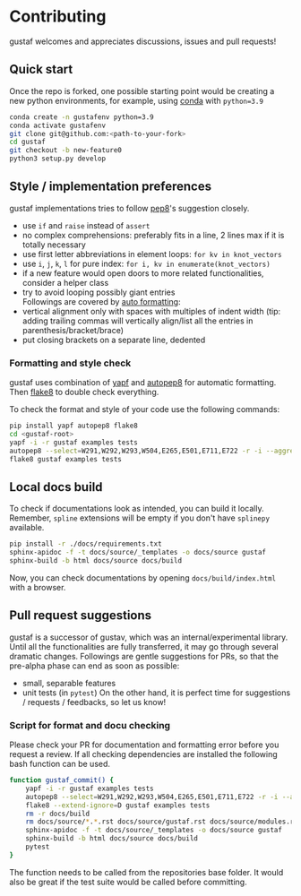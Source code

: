 # Contributing
gustaf welcomes and appreciates discussions, issues and pull requests!

## Quick start
Once the repo is forked, one possible starting point would be creating a new python environments, for example, using [conda](https://docs.conda.io/en/latest/miniconda.html) with `python=3.9`
```bash
conda create -n gustafenv python=3.9
conda activate gustafenv
git clone git@github.com:<path-to-your-fork>
cd gustaf
git checkout -b new-feature0
python3 setup.py develop
```

## Style / implementation preferences
gustaf implementations tries to follow [pep8](pep8.org)'s suggestion closely.
- use `if` and `raise` instead of `assert`
- no complex comprehensions: preferably fits in a line, 2 lines max if it is totally necessary
- use first letter abbreviations in element loops:  `for kv in knot_vectors`
- use `i`, `j`, `k`, `l` for pure index: `for i, kv in enumerate(knot_vectors)`
- if a new feature would open doors to more related functionalities, consider a helper class
- try to avoid looping possibly giant entries  
Followings are covered by [auto formatting](https://github.com/tataratat/gustaf/blob/main/CONTRIBUTING.md#automatic-formatting--style-check):
- vertical alignment only with spaces with multiples of indent width (tip: adding trailing commas will vertically align/list all the entries in parenthesis/bracket/brace)
- put closing brackets on a separate line, dedented


### Formatting and style check
gustaf uses combination of [yapf](https://github.com/google/yapf) and [autopep8](https://github.com/hhatto/autopep8) for automatic formatting. Then [flake8](https://github.com/pycqa/flake8) to double check everything.

To check the format and style of your code use the following commands:
```bash
pip install yapf autopep8 flake8
cd <gustaf-root>
yapf -i -r gustaf examples tests 
autopep8 --select=W291,W292,W293,W504,E265,E501,E711,E722 -r -i --aggressive gustaf examples tests
flake8 gustaf examples tests
```

## Local docs build
To check if documentations look as intended, you can build it locally.
Remember, `spline` extensions will be empty if you don't have `splinepy` available.
```bash
pip install -r ./docs/requirements.txt
sphinx-apidoc -f -t docs/source/_templates -o docs/source gustaf
sphinx-build -b html docs/source docs/build
```
Now, you can check documentations by opening `docs/build/index.html` with a browser.


## Pull request suggestions
gustaf is a successor of gustav, which was an internal/experimental library.
Until all the functionalities are fully transferred, it may go through several dramatic changes.
Followings are gentle suggestions for PRs, so that the pre-alpha phase can end as soon as possible:
- small, separable features
- unit tests (in `pytest`)
On the other hand, it is perfect time for suggestions / requests / feedbacks, so let us know!

### Script for format and docu checking
Please check your PR for documentation and formatting error before you request a review. If all checking dependencies are installed the following bash function can be used.

```bash
function gustaf_commit() {
    yapf -i -r gustaf examples tests
    autopep8 --select=W291,W292,W293,W504,E265,E501,E711,E722 -r -i --aggressive gustaf examples tests
    flake8 --extend-ignore=D gustaf examples tests
    rm -r docs/build
    rm docs/source/*.*.rst docs/source/gustaf.rst docs/source/modules.rst
    sphinx-apidoc -f -t docs/source/_templates -o docs/source gustaf
    sphinx-build -b html docs/source docs/build
    pytest
}
```
The function needs to be called from the repositories base folder. It would also be great if the test suite would be called before committing.
